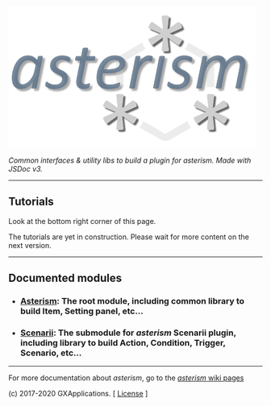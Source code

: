 ![asterism-logo](https://raw.githubusercontent.com/gxapplications/asterism/master/docs/asterism-text.png)

_Common interfaces & utility libs to build a plugin for asterism. Made with JSDoc v3._


---

## Tutorials

Look at the bottom right corner of this page.

The tutorials are yet in construction. Please wait for more content on the next version.


---

## Documented modules

- ### [Asterism](module-Asterism.html): The root module, including common library to build Item, Setting panel, etc...
- ### [Scenarii](module-Scenarii.html): The submodule for _asterism_ Scenarii plugin, including library to build Action, Condition, Trigger, Scenario, etc...


---

For more documentation about _asterism_, go to the [_asterism_ wiki pages](https://github.com/gxapplications/asterism/wiki/Developer-documentation)

(c) 2017-2020 GXApplications. [ [License](https://github.com/gxapplications/asterism-plugin-library/blob/master/LICENSE.md) ]
